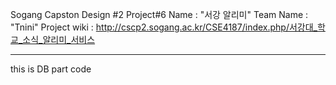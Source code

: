 Sogang Capston Design #2 
Project#6 Name : "서강 알리미"
Team Name : "Tnini"
Project wiki : http://cscp2.sogang.ac.kr/CSE4187/index.php/서강대_학교_소식_알리미_서비스


----------
this is DB part code

